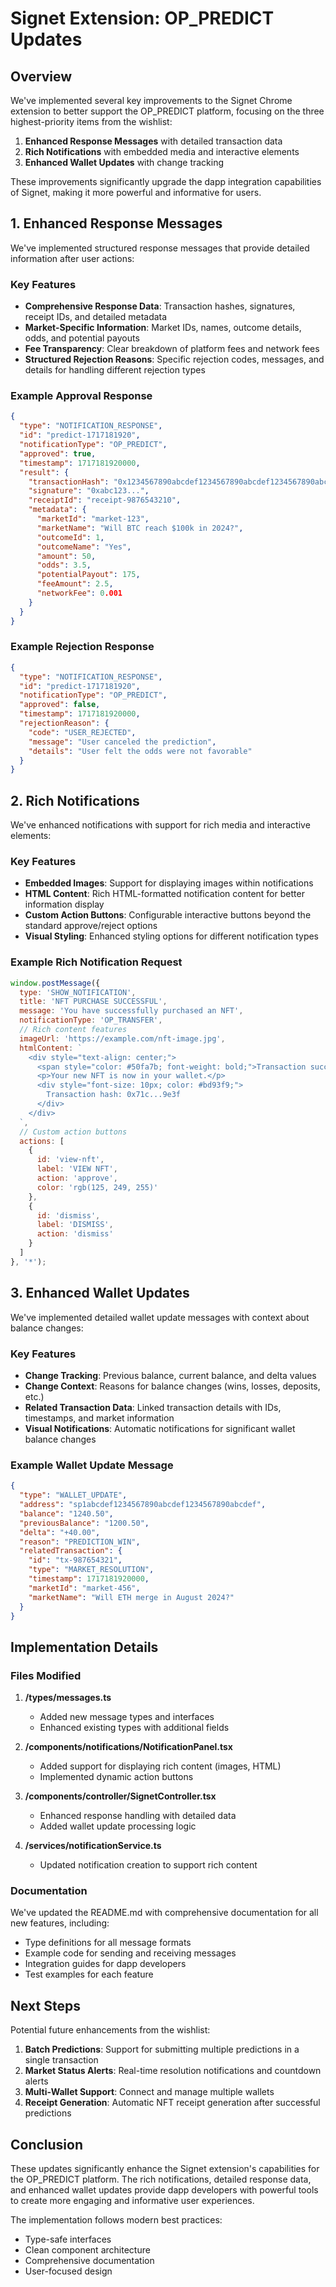 # Signet Extension: OP_PREDICT Updates

## Overview

We've implemented several key improvements to the Signet Chrome extension to better support the OP_PREDICT platform, focusing on the three highest-priority items from the wishlist:

1. **Enhanced Response Messages** with detailed transaction data
2. **Rich Notifications** with embedded media and interactive elements
3. **Enhanced Wallet Updates** with change tracking

These improvements significantly upgrade the dapp integration capabilities of Signet, making it more powerful and informative for users.

## 1. Enhanced Response Messages

We've implemented structured response messages that provide detailed information after user actions:

### Key Features

- **Comprehensive Response Data**: Transaction hashes, signatures, receipt IDs, and detailed metadata
- **Market-Specific Information**: Market IDs, names, outcome details, odds, and potential payouts
- **Fee Transparency**: Clear breakdown of platform fees and network fees
- **Structured Rejection Reasons**: Specific rejection codes, messages, and details for handling different rejection types

### Example Approval Response

```json
{
  "type": "NOTIFICATION_RESPONSE",
  "id": "predict-1717181920",
  "notificationType": "OP_PREDICT",
  "approved": true,
  "timestamp": 1717181920000,
  "result": {
    "transactionHash": "0x1234567890abcdef1234567890abcdef1234567890abcdef1234567890abcdef",
    "signature": "0xabc123...",
    "receiptId": "receipt-9876543210",
    "metadata": {
      "marketId": "market-123",
      "marketName": "Will BTC reach $100k in 2024?",
      "outcomeId": 1,
      "outcomeName": "Yes",
      "amount": 50,
      "odds": 3.5,
      "potentialPayout": 175,
      "feeAmount": 2.5,
      "networkFee": 0.001
    }
  }
}
```

### Example Rejection Response

```json
{
  "type": "NOTIFICATION_RESPONSE",
  "id": "predict-1717181920",
  "notificationType": "OP_PREDICT",
  "approved": false,
  "timestamp": 1717181920000,
  "rejectionReason": {
    "code": "USER_REJECTED",
    "message": "User canceled the prediction",
    "details": "User felt the odds were not favorable"
  }
}
```

## 2. Rich Notifications

We've enhanced notifications with support for rich media and interactive elements:

### Key Features

- **Embedded Images**: Support for displaying images within notifications
- **HTML Content**: Rich HTML-formatted notification content for better information display
- **Custom Action Buttons**: Configurable interactive buttons beyond the standard approve/reject options
- **Visual Styling**: Enhanced styling options for different notification types

### Example Rich Notification Request

```javascript
window.postMessage({
  type: 'SHOW_NOTIFICATION',
  title: 'NFT PURCHASE SUCCESSFUL',
  message: 'You have successfully purchased an NFT',
  notificationType: 'OP_TRANSFER',
  // Rich content features
  imageUrl: 'https://example.com/nft-image.jpg',
  htmlContent: `
    <div style="text-align: center;">
      <span style="color: #50fa7b; font-weight: bold;">Transaction successful!</span>
      <p>Your new NFT is now in your wallet.</p>
      <div style="font-size: 10px; color: #bd93f9;">
        Transaction hash: 0x71c...9e3f
      </div>
    </div>
  `,
  // Custom action buttons
  actions: [
    {
      id: 'view-nft',
      label: 'VIEW NFT',
      action: 'approve',
      color: 'rgb(125, 249, 255)'
    },
    {
      id: 'dismiss',
      label: 'DISMISS',
      action: 'dismiss'
    }
  ]
}, '*');
```

## 3. Enhanced Wallet Updates

We've implemented detailed wallet update messages with context about balance changes:

### Key Features

- **Change Tracking**: Previous balance, current balance, and delta values
- **Change Context**: Reasons for balance changes (wins, losses, deposits, etc.)
- **Related Transaction Data**: Linked transaction details with IDs, timestamps, and market information
- **Visual Notifications**: Automatic notifications for significant wallet balance changes

### Example Wallet Update Message

```json
{
  "type": "WALLET_UPDATE",
  "address": "sp1abcdef1234567890abcdef1234567890abcdef",
  "balance": "1240.50",
  "previousBalance": "1200.50",
  "delta": "+40.00",
  "reason": "PREDICTION_WIN",
  "relatedTransaction": {
    "id": "tx-987654321",
    "type": "MARKET_RESOLUTION",
    "timestamp": 1717181920000,
    "marketId": "market-456",
    "marketName": "Will ETH merge in August 2024?"
  }
}
```

## Implementation Details

### Files Modified

1. **/types/messages.ts**
   - Added new message types and interfaces
   - Enhanced existing types with additional fields

2. **/components/notifications/NotificationPanel.tsx**
   - Added support for displaying rich content (images, HTML)
   - Implemented dynamic action buttons

3. **/components/controller/SignetController.tsx**
   - Enhanced response handling with detailed data
   - Added wallet update processing logic

4. **/services/notificationService.ts**
   - Updated notification creation to support rich content

### Documentation

We've updated the README.md with comprehensive documentation for all new features, including:

- Type definitions for all message formats
- Example code for sending and receiving messages
- Integration guides for dapp developers
- Test examples for each feature

## Next Steps

Potential future enhancements from the wishlist:

1. **Batch Predictions**: Support for submitting multiple predictions in a single transaction
2. **Market Status Alerts**: Real-time resolution notifications and countdown alerts
3. **Multi-Wallet Support**: Connect and manage multiple wallets
4. **Receipt Generation**: Automatic NFT receipt generation after successful predictions

## Conclusion

These updates significantly enhance the Signet extension's capabilities for the OP_PREDICT platform. The rich notifications, detailed response data, and enhanced wallet updates provide dapp developers with powerful tools to create more engaging and informative user experiences.

The implementation follows modern best practices:
- Type-safe interfaces
- Clean component architecture
- Comprehensive documentation
- User-focused design